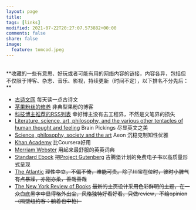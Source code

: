 ```yaml
---
layout: page
title:
tags: [links]
modified: 2021-07-22T20:27:07.573882+00:00
comments: false
share: false
image:
  feature: tomcod.jpeg
---
```

<br />
**收藏的一些有意思、好玩或者可能有用的网络内容的链接，内容各异，包括但不仅限于博客、杂志、音乐、影视，持续更新（时间不定），以下排名不分先后：**  


 * [古诗文网](https://www.gushiwen.cn) 每天读一点古诗文
 * [苹果粉丝的修养](https://daringfireball.net) 非典型果粉的博客
 * [科技博主推荐的RSS列表](https://blog.yitianshijie.net/2019/12/10/rss-feeds-recommendation/) 幸好博主没有去工程界，不然是文笔界的损失
 * [Literature, science, art, philosophy, and the various other tentacles of human thought and feeling](https://www.brainpickings.org) Brain Pickings 尽显英文之美
 * [Science, philosophy, society and the art](https://aeon.co) Aeon 沉稳克制知性优雅
 * [Khan Academy](https://www.khanacademy.org) 比Coursera好用
 * [Merriam Webster](https://www.merriam-webster.com) 用起来最舒服的英英词典
 * [Standard Ebook](https://standardebooks.org) 把[Project Gutenberg](https://www.gutenberg.org) 古腾堡计划的免费电子书以高质量形式呈现
 * [The Atlantic](https://www.theatlantic.com/) ~~理性中立，不偏不倚，难能可贵。除了川宝在位时，彼时小脾气有点暴躁，亦刚亦柔，善哉善哉~~
 * [The New York Review of Books](https://www.nybooks.com) ~~最新的主页设计采用色彩鲜明的主题，在一众白底黑字中显得格外出尘，风格独特好看好看。只做review，不给opinion（隔壁纽约客：躺着也中枪）~~

